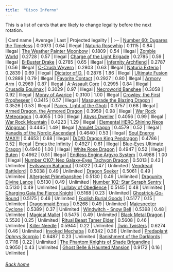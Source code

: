 ```yaml
---
title:  "Disco Inferno"
---
```


This is a list of cards that are likely to change legality before the next rotation.

| Card name | Average | Last | Projected legality |
| :-- |
[Number 60: Dugares the Timeless](https://db.ygoprodeck.com/card/?search=Number%2060:%20Dugares%20the%20Timeless) | 0.0973 | 0.64 | Illegal |
[Naturia Rosewhip](https://db.ygoprodeck.com/card/?search=Naturia%20Rosewhip) | 0.1115 | 0.84 | Illegal |
[The Weather Painter Moonbow](https://db.ygoprodeck.com/card/?search=The%20Weather%20Painter%20Moonbow) | 0.1809 | 0.54 | Illegal |
[Zombie World](https://db.ygoprodeck.com/card/?search=Zombie%20World) | 0.2728 | 0.57 | Illegal |
[Charge of the Light Brigade](https://db.ygoprodeck.com/card/?search=Charge%20of%20the%20Light%20Brigade) | 0.2785 | 0.59 | Illegal |
[B-Buster Drake](https://db.ygoprodeck.com/card/?search=B-Buster%20Drake) | 0.2785 | 0.65 | Illegal |
[Infernity Archfiend](https://db.ygoprodeck.com/card/?search=Infernity%20Archfiend) | 0.2787 | 0.56 | Illegal |
[C-Crush Wyvern](https://db.ygoprodeck.com/card/?search=C-Crush%20Wyvern) | 0.2803 | 0.63 | Illegal |
[Naturia Exterio](https://db.ygoprodeck.com/card/?search=Naturia%20Exterio) | 0.2839 | 0.69 | Illegal |
[Dictator of D.](https://db.ygoprodeck.com/card/?search=Dictator%20of%20D.) | 0.2876 | 1.86 | Illegal |
[Ultimate Fusion](https://db.ygoprodeck.com/card/?search=Ultimate%20Fusion) | 0.2889 | 0.79 | Illegal |
[Favorite Contact](https://db.ygoprodeck.com/card/?search=Favorite%20Contact) | 0.2927 | 0.80 | Illegal |
[Armory Arm](https://db.ygoprodeck.com/card/?search=Armory%20Arm) | 0.2969 | 0.87 | Illegal |
[A-Assault Core](https://db.ygoprodeck.com/card/?search=A-Assault%20Core) | 0.2995 | 0.84 | Illegal |
[Crusadia Equimax](https://db.ygoprodeck.com/card/?search=Crusadia%20Equimax) | 0.3029 | 0.97 | Illegal |
[Necroworld Banshee](https://db.ygoprodeck.com/card/?search=Necroworld%20Banshee) | 0.3058 | 0.92 | Illegal |
[Moray of Avarice](https://db.ygoprodeck.com/card/?search=Moray%20of%20Avarice) | 0.3100 | 1.00 | Illegal |
[Crowley, the First Propheseer](https://db.ygoprodeck.com/card/?search=Crowley,%20the%20First%20Propheseer) | 0.3415 | 0.57 | Illegal |
[Masquerade the Blazing Dragon](https://db.ygoprodeck.com/card/?search=Masquerade%20the%20Blazing%20Dragon) | 0.3526 | 0.53 | Illegal |
[Paces, Light of the Ghoti](https://db.ygoprodeck.com/card/?search=Paces,%20Light%20of%20the%20Ghoti) | 0.3757 | 0.68 | Illegal |
[Armed Dragon, the Armored Dragon](https://db.ygoprodeck.com/card/?search=Armed%20Dragon,%20the%20Armored%20Dragon) | 0.3959 | 0.98 | Illegal |
[War Rock Meteoragon](https://db.ygoprodeck.com/card/?search=War%20Rock%20Meteoragon) | 0.4055 | 1.06 | Illegal |
[Abyss Dweller](https://db.ygoprodeck.com/card/?search=Abyss%20Dweller) | 0.4056 | 0.99 | Illegal |
[War Rock Mountain](https://db.ygoprodeck.com/card/?search=War%20Rock%20Mountain) | 0.4223 | 1.29 | Illegal |
[Elemental HERO Shining Neos Wingman](https://db.ygoprodeck.com/card/?search=Elemental%20HERO%20Shining%20Neos%20Wingman) | 0.4445 | 1.49 | Illegal |
[Amulet Dragon](https://db.ygoprodeck.com/card/?search=Amulet%20Dragon) | 0.4579 | 0.52 | Illegal |
[Vanadis of the Nordic Ascendant](https://db.ygoprodeck.com/card/?search=Vanadis%20of%20the%20Nordic%20Ascendant) | 0.4640 | 0.53 | Illegal |
[Soul Energy MAX!!!](https://db.ygoprodeck.com/card/?search=Soul%20Energy%20MAX!!!) | 0.4653 | 0.68 | Illegal |
[D/D/D Dragon King Pendragon](https://db.ygoprodeck.com/card/?search=D/D/D%20Dragon%20King%20Pendragon) | 0.4786 | 0.52 | Illegal |
[Emes the Infinity](https://db.ygoprodeck.com/card/?search=Emes%20the%20Infinity) | 0.4927 | 0.61 | Illegal |
[Blue-Eyes Ultimate Dragon](https://db.ygoprodeck.com/card/?search=Blue-Eyes%20Ultimate%20Dragon) | 0.4940 | 1.00 | Illegal |
[White Rose Dragon](https://db.ygoprodeck.com/card/?search=White%20Rose%20Dragon) | 0.4947 | 0.52 | Illegal |
[Buten](https://db.ygoprodeck.com/card/?search=Buten) | 0.4962 | 0.51 | Illegal |
[Endless Engine Argyro System](https://db.ygoprodeck.com/card/?search=Endless%20Engine%20Argyro%20System) | 0.4988 | 1.00 | Illegal |
[Number C107: Neo Galaxy-Eyes Tachyon Dragon](https://db.ygoprodeck.com/card/?search=Number%20C107:%20Neo%20Galaxy-Eyes%20Tachyon%20Dragon) | 0.5013 | 0.43 | Unlimited |
[Evilswarm Bahamut](https://db.ygoprodeck.com/card/?search=Evilswarm%20Bahamut) | 0.5022 | 0.47 | Unlimited |
[Vendread Battlelord](https://db.ygoprodeck.com/card/?search=Vendread%20Battlelord) | 0.5038 | 0.49 | Unlimited |
[Dragon Seeker](https://db.ygoprodeck.com/card/?search=Dragon%20Seeker) | 0.5061 | 0.49 | Unlimited |
[Altergeist Primebanshee](https://db.ygoprodeck.com/card/?search=Altergeist%20Primebanshee) | 0.5130 | 0.49 | Unlimited |
[Dragunity Divine Lance](https://db.ygoprodeck.com/card/?search=Dragunity%20Divine%20Lance) | 0.5130 | 0.49 | Unlimited |
[Number 102: Star Seraph Sentry](https://db.ygoprodeck.com/card/?search=Number%20102:%20Star%20Seraph%20Sentry) | 0.5130 | 0.49 | Unlimited |
[Lullaby of Obedience](https://db.ygoprodeck.com/card/?search=Lullaby%20of%20Obedience) | 0.5145 | 0.48 | Unlimited |
[Charging Gaia the Fierce Knight](https://db.ygoprodeck.com/card/?search=Charging%20Gaia%20the%20Fierce%20Knight) | 0.5168 | 0.23 | Unlimited |
[Ghostrick-Go-Round](https://db.ygoprodeck.com/card/?search=Ghostrick-Go-Round) | 0.5175 | 0.46 | Unlimited |
[Foolish Burial Goods](https://db.ygoprodeck.com/card/?search=Foolish%20Burial%20Goods) | 0.5177 | 0.15 | Unlimited |
[Dragonmaid Ernus](https://db.ygoprodeck.com/card/?search=Dragonmaid%20Ernus) | 0.5268 | 0.49 | Unlimited |
[Majespecter Cyclone](https://db.ygoprodeck.com/card/?search=Majespecter%20Cyclone) | 0.5389 | 0.37 | Unlimited |
[Windwitch - Snow Bell](https://db.ygoprodeck.com/card/?search=Windwitch%20-%20Snow%20Bell) | 0.5398 | 0.48 | Unlimited |
[Magical Mallet](https://db.ygoprodeck.com/card/?search=Magical%20Mallet) | 0.5475 | 0.49 | Unlimited |
[Black Metal Dragon](https://db.ygoprodeck.com/card/?search=Black%20Metal%20Dragon) | 0.5520 | 0.25 | Unlimited |
[Ritual Beast Tamer Elder](https://db.ygoprodeck.com/card/?search=Ritual%20Beast%20Tamer%20Elder) | 0.5608 | 0.46 | Unlimited |
[Killer Needle](https://db.ygoprodeck.com/card/?search=Killer%20Needle) | 0.5944 | 0.22 | Unlimited |
[Twin Twisters](https://db.ygoprodeck.com/card/?search=Twin%20Twisters) | 0.6274 | 0.46 | Unlimited |
[Invoked Mechaba](https://db.ygoprodeck.com/card/?search=Invoked%20Mechaba) | 0.6342 | 0.36 | Unlimited |
[Predaplant Ophrys Scorpio](https://db.ygoprodeck.com/card/?search=Predaplant%20Ophrys%20Scorpio) | 0.6487 | 0.23 | Unlimited |
[Banishment of the Darklords](https://db.ygoprodeck.com/card/?search=Banishment%20of%20the%20Darklords) | 0.7116 | 0.22 | Unlimited |
[The Phantom Knights of Shade Brigandine](https://db.ygoprodeck.com/card/?search=The%20Phantom%20Knights%20of%20Shade%20Brigandine) | 0.9050 | 0.43 | Unlimited |
[Ghost Belle & Haunted Mansion](https://db.ygoprodeck.com/card/?search=Ghost%20Belle%20%26%20Haunted%20Mansion) | 0.9172 | 0.16 | Unlimited |

###### [Back home](index)